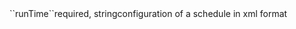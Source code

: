 <tr><td>``runTime``</td><td>required, string</td><td>configuration of a schedule in xml format</td><td></td><td></td></tr>
